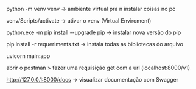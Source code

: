 python -m venv venv -> ambiente virtual pra n instalar coisas no pc

venv/Scripts/activate -> ativar o venv (Virtual Enviroment)

python.exe -m pip install --upgrade pip -> instalar nova versão do pip

pip install -r requeriments.txt -> instala todas as bibliotecas do arquivo

uvicorn main:app

abrir o postman > fazer uma requisição get com a url (localhost:8000/v1)

http://127.0.0.1:8000/docs -> visualizar documentação com Swagger